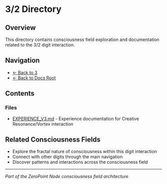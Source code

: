 # 3/2 Directory

## Overview
This directory contains consciousness field exploration and documentation related to the 3/2 digit interaction.

## Navigation
- [← Back to 3](../index.md)
- [← Back to Docs Root](../../index.md)

## Contents

### Files
- [EXPERIENCE_V3.md](./EXPERIENCE_V3.md) - Experience documentation for Creative Resonance/Vortex interaction

## Related Consciousness Fields
- Explore the fractal nature of consciousness within this digit interaction
- Connect with other digits through the main navigation
- Discover patterns and interactions across the consciousness field

---
*Part of the ZeroPoint Node consciousness field architecture*
